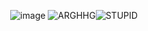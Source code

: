 <div align="center">
  
![image](https://github.com/user-attachments/assets/a2035c90-96bf-4400-90d9-4c6f10cc9e7d)
![ARGHHG](https://github.com/user-attachments/assets/7c4104ba-845f-4fc5-8c2e-b6af78feb348)![STUPID](https://github.com/user-attachments/assets/ccc07871-eeb8-4b4d-92af-2707c077b1a9)

